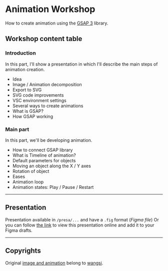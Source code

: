 # Animation Workshop
How to create animation using the [GSAP 3](https://greensock.com/3/) library.

## Workshop content table

### Introduction

In this part, I'll show a presentation in which I'll describe the main steps of animation creation.

- Idea
- Image / Animation decomposition
- Export to SVG
- SVG code improvements
- VSC environment settings
- Several ways to create animations
- What is GSAP?
- How GSAP working

### Main part

In this part, we'll be developing animation.

- How to connect GSAP library
- What is Timeline of animation?
- Default parameters for objects
- Moving an object along the X / Y axes
- Rotation of object
- Eases
- Animation loop
- Animation states: Play / Pause / Restart

---

## Presentation
Presentation available in `/presa/...` and have a `.fig` format (*Figma file*)
Or you can follow [the link](https://greensock.com/3/) to view this presentation online and add it to your Figma drafts.

---

## Copyrights
Original [image and animation](https://dribbble.com/shots/3425605-Loading) belong to [wangsi](https://dribbble.com/simaizi4568).